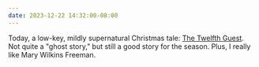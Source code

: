 ```yaml
---
date: 2023-12-22 14:32:00-08:00
---
```


Today, a low-key, mildly supernatural Christmas tale: [The Twelfth Guest](https://multoghost.wordpress.com/2023/12/22/the-twelfth-guest/). Not quite a "ghost story," but still a good story for the season. Plus, I really like Mary Wilkins Freeman.
